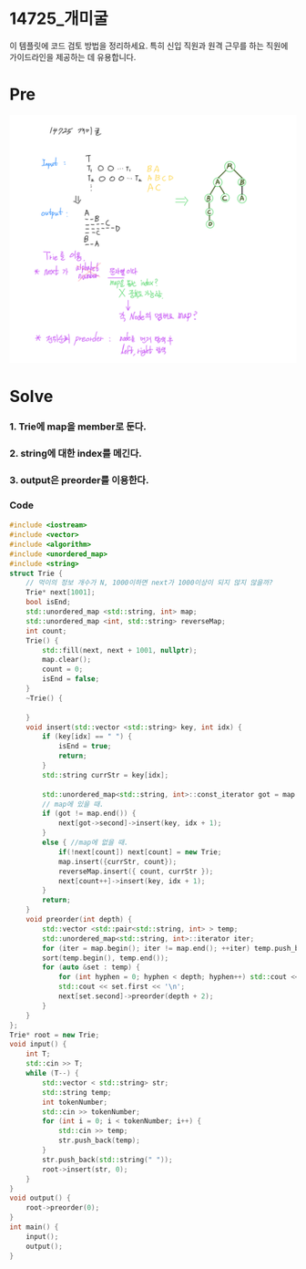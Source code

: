 # 14725_개미굴

이 템플릿에 코드 검토 방법을 정리하세요. 특히 신입 직원과 원격 근무를 하는 직원에 가이드라인을 제공하는 데 유용합니다.

# Pre

![14725_%E1%84%80%E1%85%A2%E1%84%86%E1%85%B5%E1%84%80%E1%85%AE%E1%86%AF%20b63adb963db04152851ed211898fcfa8/14725_.png](14725_%E1%84%80%E1%85%A2%E1%84%86%E1%85%B5%E1%84%80%E1%85%AE%E1%86%AF%20b63adb963db04152851ed211898fcfa8/14725_.png)

# Solve

### 1. Trie에 map을 member로 둔다.

### 2. string에 대한 index를 메긴다.

### 3. output은 preorder를 이용한다.

### Code

```cpp
#include <iostream>
#include <vector>
#include <algorithm>
#include <unordered_map>
#include <string>
struct Trie {
	// 먹이의 정보 개수가 N, 1000이하면 next가 1000이상이 되지 않지 않을까?
	Trie* next[1001];
	bool isEnd;
	std::unordered_map <std::string, int> map;
	std::unordered_map <int, std::string> reverseMap;
	int count;
	Trie() {
		std::fill(next, next + 1001, nullptr);
		map.clear();
		count = 0;
		isEnd = false;
	}
	~Trie() {

	}
	void insert(std::vector <std::string> key, int idx) {
		if (key[idx] == " ") {
			isEnd = true;
			return;
		}
		std::string currStr = key[idx];
		
		std::unordered_map<std::string, int>::const_iterator got = map.find(currStr);
		// map에 있을 때.
		if (got != map.end()) {
			next[got->second]->insert(key, idx + 1);
		}
		else { //map에 없을 때.
			if(!next[count]) next[count] = new Trie;
			map.insert({currStr, count});
			reverseMap.insert({ count, currStr });
			next[count++]->insert(key, idx + 1);
		}
		return;
	}
	void preorder(int depth) {
		std::vector <std::pair<std::string, int> > temp;
		std::unordered_map<std::string, int>::iterator iter;
		for (iter = map.begin(); iter != map.end(); ++iter) temp.push_back(*iter);
		sort(temp.begin(), temp.end());
		for (auto &set : temp) {
			for (int hyphen = 0; hyphen < depth; hyphen++) std::cout << "-";
			std::cout << set.first << '\n';
			next[set.second]->preorder(depth + 2);
		}
	}
};
Trie* root = new Trie;
void input() {
	int T;
	std::cin >> T;
	while (T--) {
		std::vector < std::string> str;
		std::string temp;
		int tokenNumber;
		std::cin >> tokenNumber;
		for (int i = 0; i < tokenNumber; i++) {
			std::cin >> temp;
			str.push_back(temp);
		}
		str.push_back(std::string(" "));
		root->insert(str, 0);
	}
}
void output() {
	root->preorder(0);
}
int main() {
	input();
	output();
}
```